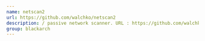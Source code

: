 ```yaml
---
name: netscan2
url: https://github.com/walchko/netscan2
description: / passive network scanner. URL : https://github.com/walchko/netscan2 Groups : blackarch blackarch-scanner blackarch-recon
group: blackarch
---
```

